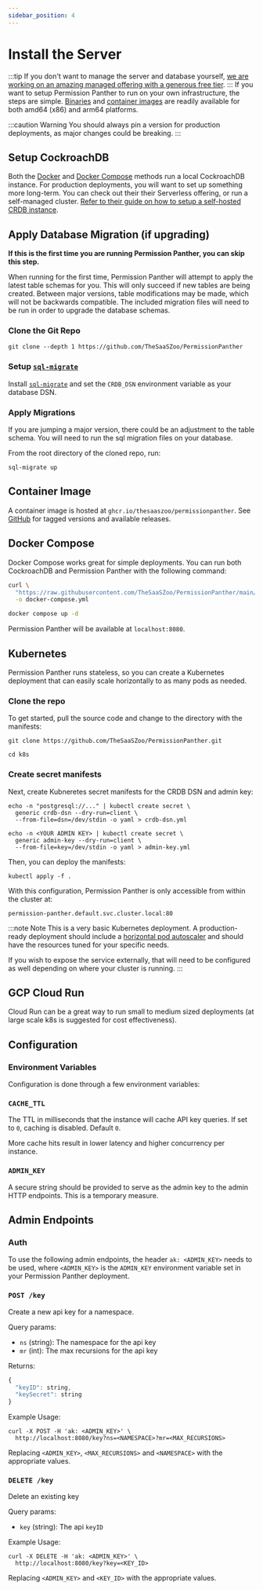 ```yaml
---
sidebar_position: 4
---
```


# Install the Server

:::tip
If you don't want to manage the server and database yourself, [we are working on an amazing managed offering with a generous free tier](https://permissionpanther.com?ref=docs).
:::
If you want to setup Permission Panther to run on your own infrastructure, the steps are simple. [Binaries](https://github.com/TheSaaSZoo/PermissionPanther/releases) and [container images](https://github.com/TheSaaSZoo/PermissionPanther/pkgs/container/permissionpanther) are readily available for both amd64 (x86) and arm64 platforms.

:::caution Warning
You should always pin a version for production deployments, as major changes could be breaking.
:::

## Setup CockroachDB

Both the [Docker](#docker) and [Docker Compose](#docker-compose) methods run a local CockroachDB instance. For production deployments, you will want to set up something more long-term. You can check out their their Serverless offering, or run a self-managed cluster. [Refer to their guide on how to setup a self-hosted CRDB instance](https://www.cockroachlabs.com/docs/stable/deploy-cockroachdb-on-premises.html).

## Apply Database Migration (if upgrading)

**If this is the first time you are running Permission Panther, you can skip this step.**

When running for the first time, Permission Panther will attempt to apply the latest table schemas for you. This will only succeed if new tables are being created. Between major versions, table modifications may be made, which will not be backwards compatible. The included migration files will need to be run in order to upgrade the database schemas.

### Clone the Git Repo

```
git clone --depth 1 https://github.com/TheSaaSZoo/PermissionPanther
```

### Setup [`sql-migrate`](https://github.com/rubenv/sql-migrate)
Install [`sql-migrate`](https://github.com/rubenv/sql-migrate) and set the `CRDB_DSN` environment variable as your database DSN.

### Apply Migrations

If you are jumping a major version, there could be an adjustment to the table schema. You will need to run the sql migration files on your database.

From the root directory of the cloned repo, run:

```
sql-migrate up
```

## Container Image

A container image is hosted at `ghcr.io/thesaaszoo/permissionpanther`. See [GitHub](https://github.com/TheSaaSZoo/PermissionPanther/pkgs/container/permissionpanther) for tagged versions and available releases.

## Docker Compose

Docker Compose works great for simple deployments. You can run both CockroachDB and Permission Panther with the following command:

```sh
curl \
  "https://raw.githubusercontent.com/TheSaaSZoo/PermissionPanther/main/docker-compose.yml" \
  -o docker-compose.yml

docker compose up -d
```

Permission Panther will be available at `localhost:8080`.

## Kubernetes

Permission Panther runs stateless, so you can create a Kubernetes deployment that can easily scale horizontally to as many pods as needed.

### Clone the repo

To get started, pull the source code and change to the directory with the manifests:

```
git clone https://github.com/TheSaaSZoo/PermissionPanther.git

cd k8s
```

### Create secret manifests

Next, create Kubneretes secret manifests for the CRDB DSN and admin key:

```
echo -n "postgresql://..." | kubectl create secret \
  generic crdb-dsn --dry-run=client \
  --from-file=dsn=/dev/stdin -o yaml > crdb-dsn.yml
```

```
echo -n <YOUR ADMIN KEY> | kubectl create secret \
  generic admin-key --dry-run=client \
  --from-file=key=/dev/stdin -o yaml > admin-key.yml
```

Then, you can deploy the manifests:

```
kubectl apply -f .
```

With this configuration, Permission Panther is only accessible from within the cluster at:
```
permission-panther.default.svc.cluster.local:80
```

:::note Note
This is a very basic Kubernetes deployment. A production-ready deployment should include a [horizontal pod autoscaler](https://kubernetes.io/docs/tasks/run-application/horizontal-pod-autoscale/) and should have the resources tuned for your specific needs.

If you wish to expose the service externally, that will need to be configured as well depending on where your cluster is running.
:::

## GCP Cloud Run

Cloud Run can be a great way to run small to medium sized deployments (at large scale k8s is suggested for cost effectiveness).

## Configuration

### Environment Variables

Configuration is done through a few environment variables:

### `CACHE_TTL`

The TTL in milliseconds that the instance will cache API key queries. If set to `0`, caching is disabled. Default `0`.

More cache hits result in lower latency and higher concurrency per instance.

### `ADMIN_KEY`

A secure string should be provided to serve as the admin key to the admin HTTP endpoints. This is a temporary measure.


## Admin Endpoints

### Auth

To use the following admin endpoints, the header `ak: <ADMIN_KEY>` needs to be used, where `<ADMIN_KEY>` is the `ADMIN_KEY` environment variable set in your Permission Panther deployment.

### `POST /key`

Create a new api key for a namespace.

Query params:
  - `ns` (string): The namespace for the api key
  - `mr` (int): The max recursions for the api key

Returns:
```js
{
  "keyID": string,
  "keySecret": string
}
```

Example Usage:
```
curl -X POST -H 'ak: <ADMIN_KEY>' \
  http://localhost:8080/key?ns=<NAMESPACE>?mr=<MAX_RECURSIONS>
```

Replacing `<ADMIN_KEY>`, `<MAX_RECURSIONS>` and `<NAMESPACE>` with the appropriate values.

### `DELETE /key`

Delete an existing key

Query params:
  - `key` (string): The api `keyID`

Example Usage:

```
curl -X DELETE -H 'ak: <ADMIN_KEY>' \
  http://localhost:8080/key?key=<KEY_ID>
```

Replacing `<ADMIN_KEY>` and `<KEY_ID>` with the appropriate values.
